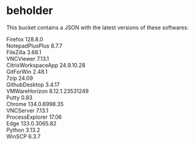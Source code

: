 # beholder
This bucket contains a JSON with the latest versions of these softwares:

Firefox            128.8.0          
NotepadPlusPlus    8.7.7            
FileZilla          3.68.1           
VNCViewer          7.13.1           
CitrixWorkspaceApp 24.9.10.28       
GitForWin          2.48.1           
7zip               24.09            
GithubDesktop      3.4.17           
VMWareHorizon      8.12.1.23531249  
Putty              0.83             
Chrome             134.0.6998.35    
VNCServer          7.13.1           
ProcessExplorer    17.06            
Edge               133.0.3065.82    
Python             3.13.2           
WinSCP             6.3.7            



